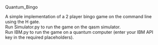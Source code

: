 Quantum_Bingo


A simple implementation of a 2 player bingo game on the command line using the H gate.</br>
Run Simulator.py to run the game on the qasm simulator.</br>
Run IBM.py to run the game on a quantum computer (enter your IBM API key in the required placeholders).
